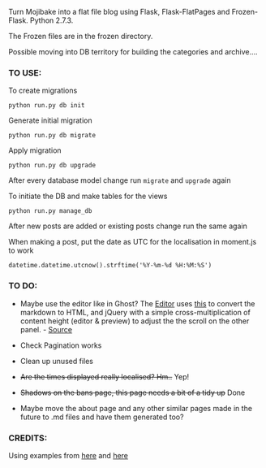 Turn Mojibake into a flat file blog using Flask, Flask-FlatPages and Frozen-Flask. Python 2.7.3.

The Frozen files are in the frozen directory.

Possible moving into DB territory for building the categories and archive....

### TO USE: ###

To create migrations

    python run.py db init

Generate initial migration

    python run.py db migrate

Apply migration

    python run.py db upgrade

After every database model change run `migrate` and `upgrade` again

To initiate the DB and make tables for the views

    python run.py manage_db

After new posts are added or existing posts change run the same again

When making a post, put the date as UTC for the localisation in moment.js to work

    datetime.datetime.utcnow().strftime('%Y-%m-%d %H:%M:%S')


### TO DO: ###

- Maybe use the editor like in Ghost?
The [Editor](http://codemirror.net/) uses [this](https://github.com/coreyti/showdown) to convert the markdown to HTML, and jQuery with a simple cross-multiplication of content height (editor & preview) to adjust the the scroll on the other panel. - [Source](http://www.reddit.com/r/javascript/comments/1ofhos/nodejsbased_blogging_app_ghost_has_launched_today/ccrnd6i)

- Check Pagination works

- Clean up unused files

- ~~Are the times displayed really localised? Hm..~~ Yep!

- ~~Shadows on the bans page, this page needs a bit of a tidy up~~ Done

- Maybe move the about page and any other similar pages made in the future to .md files and have them generated too?

### CREDITS: ###

Using examples from [here](http://www.stevenloria.com/hosting-static-flask-sites-for-free-on-github-pages/) and [here](http://www.jamesharding.ca/posts/simple-static-markdown-blog-in-flask/)
